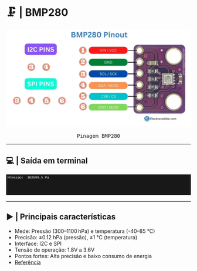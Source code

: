 # 🗜️ | BMP280

<kbd>
  <img src = "/img/bmp280_pinout.png">
</p>
  <p align = center>
    Pinagem BMP280
  </p>
</kbd>

---
## 💻 | Saída em terminal

  <div align = center>
  <img src = "/img/saidabmp.png">
  </div>
  
--- 

## ▶️ | Principais características

- Mede: Pressão (300–1100 hPa) e temperatura (-40–85 °C)
- Precisão: ±0.12 hPa (pressão), ±1 °C (temperatura)
- Interface: I2C e SPI
- Tensão de operação: 1.8V a 3.6V
- Pontos fortes: Alta precisão e baixo consumo de energia
- [Referência](https://www.makerhero.com/produto/sensor-de-pressao-e-temperatura-bmp280/)
